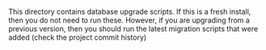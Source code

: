 This directory contains database upgrade scripts. 
If this is a fresh install, then you do not need to run these. However, if you 
are upgrading from a previous version, then you should run the latest migration
scripts that were added (check the project commit history)